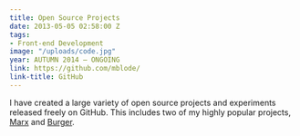 ```yaml
---
title: Open Source Projects
date: 2013-05-05 02:58:00 Z
tags:
- Front-end Development
image: "/uploads/code.jpg"
year: AUTUMN 2014 – ONGOING
link: https://github.com/mblode/
link-title: GitHub
---
```


I have created a large variety of open source projects and experiments released freely on GitHub. This includes two of my highly popular projects, [Marx](http://matthewblode.com/marx/) and [Burger](http://codepen.io/mblode/full/qEGWwB/).